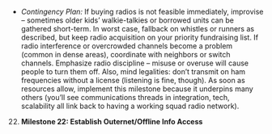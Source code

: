 - _Contingency Plan:_ If buying radios is not feasible immediately, improvise – sometimes older kids’ walkie-talkies or borrowed units can be gathered short-term. In worst case, fallback on whistles or runners as described, but keep radio acquisition on your priority fundraising list. If radio interference or overcrowded channels become a problem (common in dense areas), coordinate with neighbors or switch channels. Emphasize radio discipline – misuse or overuse will cause people to turn them off. Also, mind legalities: don’t transmit on ham frequencies without a license (listening is fine, though). As soon as resources allow, implement this milestone because it underpins many others (you’ll see communications threads in integration, tech, scalability all link back to having a working squad radio network).  
22. **Milestone 22: Establish Outernet/Offline Info Access**